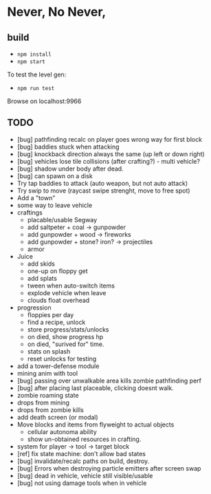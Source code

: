 # Never, No Never,

## build

* `npm install`
* `npm start`

To test the level gen:

* `npm run test`

Browse on localhost:9966

## TODO

* [bug] pathfinding recalc on player goes wrong way for first block
* [bug] baddies stuck when attacking
* [bug] knockback direction always the same (up left or down right)
* [bug] vehicles lose tile collisions (after crafting?) - multi vehicle?
* [bug] shadow under body after dead.
* [bug] can spawn on a disk
* Try tap baddies to attack (auto weapon, but not auto attack)
* Try swip to move (raycast swipe strenght, move to free spot)
* Add a "town"
* some way to leave vehicle
* craftings
  * placable/usable Segway
  * add saltpeter + coal -> gunpowder
  * add gunpowder + wood -> fireworks
  * add gunpowder + stone? iron? -> projectiles
  * armor
* Juice
  * add skids
  * one-up on floppy get
  * add splats
  * tween when auto-switch items
  * explode vehicle when leave
  * clouds float overhead
* progression
  * floppies per day
  * find a recipe, unlock
  * store progress/stats/unlocks
  * on died, show progress hp
  * on died, "surived for" time.
  * stats on splash
  * reset unlocks for testing
* add a tower-defense module
* mining anim with tool
* [bug] passing over unwalkable area kills zombie pathfinding perf
* [bug] after placing last placeable, clicking doesnt walk.
* zombie roaming state
* drops from mining
* drops from zombie kills
* add death screen (or modal)
* Move blocks and items from flyweight to actual objects
  * cellular autonoma ability
  * show un-obtained resources in crafting.
* system for player -> tool -> target block
* [ref] fix state machine: don't allow bad states
* [bug] invalidate/recalc paths on build, destroy.
* [bug] Errors when destroying particle emitters after screen swap
* [bug] dead in vehicle, vehicle still visible/usable
* [bug] not using damage tools when in vehicle
